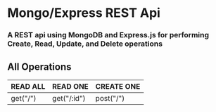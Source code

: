 # Mongo/Express REST Api
### A REST api using MongoDB and Express.js for performing Create, Read, Update, and Delete operations

## All Operations
   READ ALL   |    READ ONE   |  CREATE ONE  |
------------- | ------------- | ------------ |
get("/")      | get("/:id")   | post("/")    |
